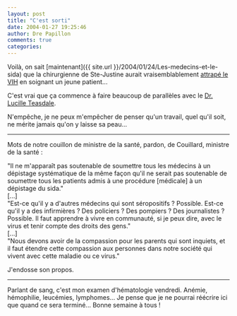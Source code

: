 ```yaml
---
layout: post
title: "C'est sorti"
date: 2004-01-27 19:25:46
author: Dre Papillon
comments: true
categories: 
---
```



Voilà, on sait [maintenant]({{ site.url }}/2004/01/24/Les-medecins-et-le-sida) que la chirurgienne de Ste-Justine aurait vraisemblablement [attrapé le VIH](http://www.cyberpresse.ca/actualites/article/1,63,0,012004,566232.shtml) en soignant un jeune patient...

C'est vrai que ça commence à faire beaucoup de parallèles avec le [Dr. Lucille Teasdale](http://edimage.ca/edimage/grandspersonnages/fr/carte_b06.html).

N'empêche, je ne peux m'empêcher de penser qu'un travail, quel qu'il soit, ne mérite jamais qu'on y laisse sa peau...

***

Mots de notre couillon de ministre de la santé, pardon, de Couillard, ministre de la santé :

"Il ne m'apparaît pas soutenable de soumettre tous les médecins à un dépistage systématique de la même façon qu'il ne serait pas soutenable de soumettre tous les patients admis à une procédure [médicale] à un dépistage du sida."<br />
[...]<br />
"Est-ce qu'il y a d'autres médecins qui sont séropositifs ? Possible. Est-ce qu'il y a des infirmières ? Des policiers ? Des pompiers ? Des journalistes ? Possible. Il faut apprendre à vivre en communauté, si je peux dire, avec le virus et tenir compte des droits des gens."<br />
[...]<br />
"Nous devons avoir de la compassion pour les parents qui sont inquiets, et il faut étendre cette compassion aux personnes dans notre société qui vivent avec cette maladie ou ce virus."

J'endosse son propos.

***

Parlant de sang, c'est mon examen d'hématologie vendredi.  Anémie, hémophilie, leucémies, lymphomes...  Je pense que je ne pourrai réécrire ici que quand ce sera terminé...  Bonne semaine à tous !